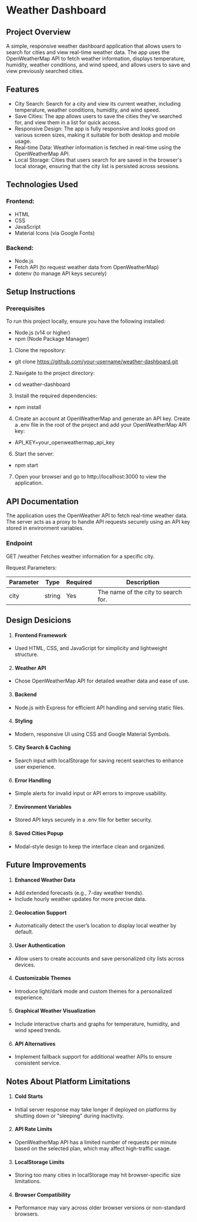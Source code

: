 # Weather Dashboard

## Project Overview

A simple, responsive weather dashboard application that allows users to search for cities and view real-time weather data. The app uses the OpenWeatherMap API to fetch weather information, displays temperature, humidity, weather conditions, and wind speed, and allows users to save and view previously searched cities.

## Features

- City Search: Search for a city and view its current weather, including temperature, weather conditions, humidity, and wind speed.
- Save Cities: The app allows users to save the cities they've searched for, and view them in a list for quick access.
- Responsive Design: The app is fully responsive and looks good on various screen sizes, making it suitable for both desktop and mobile usage.
- Real-time Data: Weather information is fetched in real-time using the OpenWeatherMap API.
- Local Storage: Cities that users search for are saved in the browser's local storage, ensuring that the city list is persisted across sessions.

## Technologies Used

### Frontend:
 - HTML
 - CSS
 - JavaScript
 - Material Icons (via Google Fonts)
### Backend:
 - Node.js
 - Fetch API (to request weather data from OpenWeatherMap)
 - dotenv (to manage API keys securely)

## Setup Instructions

### Prerequisites
To run this project locally, ensure you have the following installed:
- Node.js (v14 or higher)
- npm (Node Package Manager)

1. Clone the repository:
- git clone https://github.com/your-username/weather-dashboard.git

2. Navigate to the project directory:
- cd weather-dashboard

3. Install the required dependencies:
- npm install

4. Create an account at OpenWeatherMap and generate an API key.
   Create a .env file in the root of the project and add your OpenWeatherMap API key:
- API_KEY=your_openweathermap_api_key

6. Start the server:
- npm start

7. Open your browser and go to http://localhost:3000 to view the application.

## API Documentation

The application uses the OpenWeather API to fetch real-time weather data. The server acts as a proxy to handle API requests securely using an API key stored in environment variables.

### Endpoint

GET /weather
Fetches weather information for a specific city.

Request Parameters:

| Parameter	| Type | Required |	Description |
|-----------|------|----------|-------------|
|city	|string	|Yes |	The name of the city to search for. |

## Design Desicions

1. #### Frontend Framework
 - Used HTML, CSS, and JavaScript for simplicity and lightweight structure.

2. #### Weather API
 - Chose OpenWeatherMap API for detailed weather data and ease of use.

3. #### Backend
 - Node.js with Express for efficient API handling and serving static files.

4. #### Styling
 - Modern, responsive UI using CSS and Google Material Symbols.

5. #### City Search & Caching
 - Search input with localStorage for saving recent searches to enhance user experience.

6. #### Error Handling
 - Simple alerts for invalid input or API errors to improve usability.

7. #### Environment Variables
 - Stored API keys securely in a .env file for better security.

8. #### Saved Cities Popup
 - Modal-style design to keep the interface clean and organized.

## Future Improvements

1. #### Enhanced Weather Data

  - Add extended forecasts (e.g., 7-day weather trends).
  - Include hourly weather updates for more precise data.

2. #### Geolocation Support

  - Automatically detect the user’s location to display local weather by default.

3. #### User Authentication

  - Allow users to create accounts and save personalized city lists across devices.

4. #### Customizable Themes

  - Introduce light/dark mode and custom themes for a personalized experience.

5. #### Graphical Weather Visualization

  - Include interactive charts and graphs for temperature, humidity, and wind speed trends.

6. #### API Alternatives

  - Implement fallback support for additional weather APIs to ensure consistent service.

## Notes About Platform Limitations

1. #### Cold Starts
 - Initial server response may take longer if deployed on platforms by shutting down or "sleeping" during inactivity.

2. #### API Rate Limits

 - OpenWeatherMap API has a limited number of requests per minute based on the selected plan, which may affect high-traffic usage.

3. #### LocalStorage Limits

 - Storing too many cities in localStorage may hit browser-specific size limitations.

4. #### Browser Compatibility

 - Performance may vary across older browser versions or non-standard browsers.


